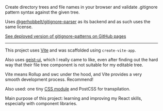 Create directory trees and file names in your browser and validate .gitignore pattern syntax against the given tree.

Uses [@gerhobbelt/gitignore-parser](https://www.npmjs.com/package/@gerhobbelt/gitignore-parser) as its backend and as such uses
the same license.

[See deployed version of gitignore-patterns on GitHub pages](https://strlns.github.io/gitignore-patterns)

---

This project uses [Vite](https://vitejs.dev) and was scaffolded using `create-vite-app`.

Also uses [geist-ui](https://geist-ui.dev), which I really came to like, even after finding out the hard way that their
file tree component is not suitable for my editable tree.

Vite means Rollup and swc under the hood, and Vite provides a very smooth development process. Recommend!

Also used: one tiny [CSS module](https://github.com/css-modules) and PostCSS for transpilation.

Main purpose of this project: learning and improving my React skills, especially with component libraries.
